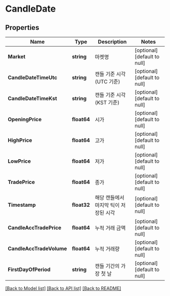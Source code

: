 # CandleDate

## Properties
Name | Type | Description | Notes
------------ | ------------- | ------------- | -------------
**Market** | **string** | 마켓명 | [optional] [default to null]
**CandleDateTimeUtc** | **string** | 캔들 기준 시각 (UTC 기준) | [optional] [default to null]
**CandleDateTimeKst** | **string** | 캔들 기준 시각 (KST 기준) | [optional] [default to null]
**OpeningPrice** | **float64** | 시가 | [optional] [default to null]
**HighPrice** | **float64** | 고가 | [optional] [default to null]
**LowPrice** | **float64** | 저가 | [optional] [default to null]
**TradePrice** | **float64** | 종가 | [optional] [default to null]
**Timestamp** | **float32** | 해당 캔들에서 마지막 틱이 저장된 시각 | [optional] [default to null]
**CandleAccTradePrice** | **float64** | 누적 거래 금액 | [optional] [default to null]
**CandleAccTradeVolume** | **float64** | 누적 거래량 | [optional] [default to null]
**FirstDayOfPeriod** | **string** | 캔들 기간의 가장 첫 날 | [optional] [default to null]

[[Back to Model list]](../README.md#documentation-for-models) [[Back to API list]](../README.md#documentation-for-api-endpoints) [[Back to README]](../README.md)


